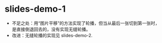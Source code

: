 # slides-demo-1
* 不足之处：用“图片平移”的方法实现了轮播，但当从最后一张切到第一张时，是直接倒退回去的，没有实现无缝轮播。<br>
* 改进：无缝轮播的实现见 slides-demo-2.
